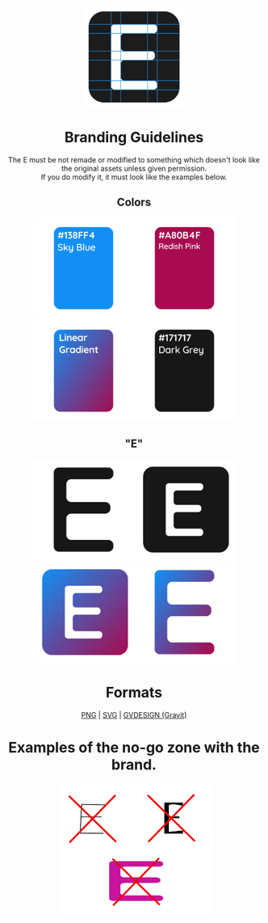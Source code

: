 <p align="center"><img width="200px" src="svg/guidelines.svg"></p>

<h1 align="center">Branding Guidelines</h1>
<p align="center">The E must be not remade or modified to something which doesn't look like the original assets unless given permission.
<br>If you do modify it, it must look like the examples below.</p>

<h2 align="center">Colors</h2>
<p align="center"><img width="200px" src="img/blue.png"><img width="200px" src="img/redish_pink.png"><img width="200px" src="img/gradient.png"><img width="200px" src="img/grey.png"></p>

<h2 align="center">"E"</h2>
<p align="center"><img width="200px" src="svg/enlister_'E'_dark.svg"><img width="200px" src="svg/'E'_grey.svg"><img width="200px" src="svg/enlister_fill.svg"><img width="200px" src="svg/enlister_'E'_fill.svg"></p>

<h1 align="center">Formats</h1>
<p align="center"><a align="center" href="https://github.com/PieBotDevs/enlister/tree/master/branding/img">PNG</a> | <a align="center" href="https://github.com/PieBotDevs/enlister/tree/master/branding/svg">SVG</a> | <a align="center" href="https://github.com/PieBotDevs/enlister/tree/master/branding/gvdesign">GVDESIGN (Gravit)</a></p>

<h1 align="center">Examples of the no-go zone with the brand.</h1>
<p align="center"><img width="300px" src="img/bad.png"></p>
